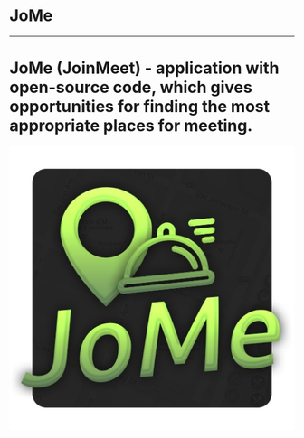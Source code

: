 # JoMe
---
# JoMe (JoinMeet) - application with open-source code, which gives opportunities for finding the most appropriate places for meeting.

![Логотип приложения](Resources/JoMe.jpg)
